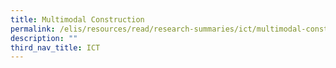 ```yaml
---
title: Multimodal Construction
permalink: /elis/resources/read/research-summaries/ict/multimodal-construction/
description: ""
third_nav_title: ICT
---
```

